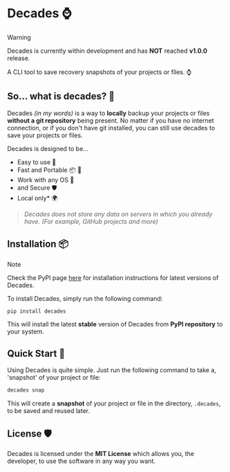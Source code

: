 # Decades ⌚

>[!WARNING]
> Decades is currently within development and has **NOT** reached **v1.0.0** release.

A CLI tool to save recovery snapshots of your projects or files. ⌚

## So... what is decades? 🤔

Decades *(in my words)* is a way to **locally** backup your projects or files **without a git repository** being present.
No matter if you have no internet connection, or if you don't have git installed, you can still use decades to save your projects or files.

Decades is designed to be...

- Easy to use 🧑
- Fast and Portable 📦 🚀
- Work with any OS 🐧
- and Secure 🛡️
- Local only* 🌍

> *Decades does not store any data on servers in which you already have. (For example, GitHub projects and more)*

## Installation 📦

>[!NOTE]
> Check the PyPI page [here](https://pypi.org/project/decades/) for installation instructions for latest versions of Decades.

To install Decades, simply run the following command:

```bash
pip install decades
```

This will install the latest **stable** version of Decades from **PyPI repository** to your system.

## Quick Start 🚀

Using Decades is quite simple. Just run the following command to take a, 'snapshot' of your project or file:

```bash
decades snap
```

This will create a **snapshot** of your project or file in the directory, `.decades`, to be saved and reused later.

## License 🛡️

Decades is licensed under the **MIT License** which allows you, the developer, to use the software in any way you want.
